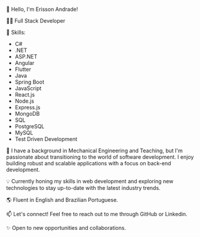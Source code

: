 👋 Hello, I'm Erisson Andrade!

👨‍💻 Full Stack Developer

🌟 Skills:
- C#
- .NET
- ASP.NET
- Angular
- Flutter
- Java
- Spring Boot
- JavaScript
- React.js
- Node.js
- Express.js
- MongoDB
- SQL
- PostgreSQL
- MySQL
- Test Driven Development


🔧 I have a background in Mechanical Engineering and Teaching, but I'm passionate about transitioning to the world of software development. I enjoy building robust and scalable applications with a focus on back-end development.

💡 Currently honing my skills in web development and exploring new technologies to stay up-to-date with the latest industry trends.

🌎 Fluent in English and Brazilian Portuguese.

📫 Let's connect! Feel free to reach out to me through GitHub or Linkedin.

✨ Open to new opportunities and collaborations.
